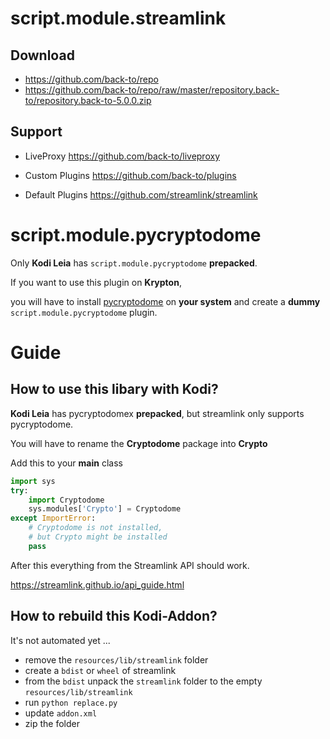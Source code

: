 # script.module.streamlink

## Download

- https://github.com/back-to/repo
- https://github.com/back-to/repo/raw/master/repository.back-to/repository.back-to-5.0.0.zip

## Support

- LiveProxy
  https://github.com/back-to/liveproxy

- Custom Plugins
  https://github.com/back-to/plugins

- Default Plugins
  https://github.com/streamlink/streamlink

# script.module.pycryptodome

Only **Kodi Leia** has `script.module.pycryptodome` **prepacked**.

If you want to use this plugin on **Krypton**,

you will have to install [pycryptodome](https://github.com/Legrandin/pycryptodome#pycryptodome) on **your system**
and create a **dummy** `script.module.pycryptodome` plugin.

# Guide

## How to use this libary with Kodi?

**Kodi Leia** has pycryptodomex **prepacked**,
but streamlink only supports pycryptodome.

You will have to rename the **Cryptodome** package into **Crypto**

Add this to your **main** class

```py
import sys
try:
    import Cryptodome
    sys.modules['Crypto'] = Cryptodome
except ImportError:
    # Cryptodome is not installed,
    # but Crypto might be installed
    pass
```

After this everything from the Streamlink API should work.

https://streamlink.github.io/api_guide.html

## How to rebuild this Kodi-Addon?

It's not automated yet ...

- remove the `resources/lib/streamlink` folder
- create a `bdist` or `wheel` of streamlink
- from the `bdist` unpack the `streamlink` folder to the empty `resources/lib/streamlink`
- run `python replace.py`
- update `addon.xml`
- zip the folder
